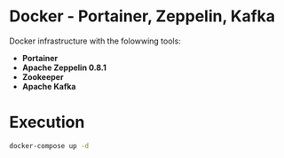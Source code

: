 # Docker - Portainer, Zeppelin, Kafka

Docker infrastructure with the folowwing tools:
- **Portainer** 
- **Apache Zeppelin 0.8.1** 
- **Zookeeper** 
- **Apache Kafka**


# Execution

```bash
docker-compose up -d
```